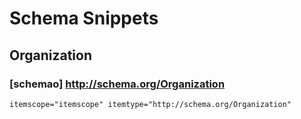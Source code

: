 # Schema Snippets

## Organization

### [schemao] http://schema.org/Organization

```html
itemscope="itemscope" itemtype="http://schema.org/Organization"
```
